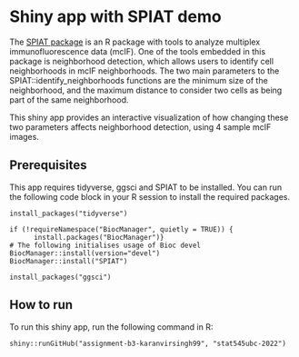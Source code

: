 # Shiny app with SPIAT demo

The [SPIAT package](https://trigosteam.github.io/SPIAT/articles/introduction.html) is an R package with tools to analyze multiplex immunofluorescence data (mcIF). One of the tools embedded in this package is neighborhood detection, which allows users to identify cell neighborhoods in mcIF neighborhoods. The two main parameters to the SPIAT::identify_neighborhoods functions are the minimum size of the neighborhood, and the maximum distance to consider two cells as being part of the same neighborhood.

This shiny app provides an interactive visualization of how changing these two parameters affects neighborhood detection, using 4 sample mcIF images.

## Prerequisites

This app requires tidyverse, ggsci and SPIAT to be installed. You can run the following code block in your R session to install the required packages.

```{r}
install_packages("tidyverse")

if (!requireNamespace("BiocManager", quietly = TRUE)) {
      install.packages("BiocManager")}
# The following initialises usage of Bioc devel
BiocManager::install(version="devel")
BiocManager::install("SPIAT")

install_packages("ggsci")
```

## How to run

To run this shiny app, run the following command in R:

```{r}
shiny::runGitHub("assignment-b3-karanvirsingh99", "stat545ubc-2022")
```
